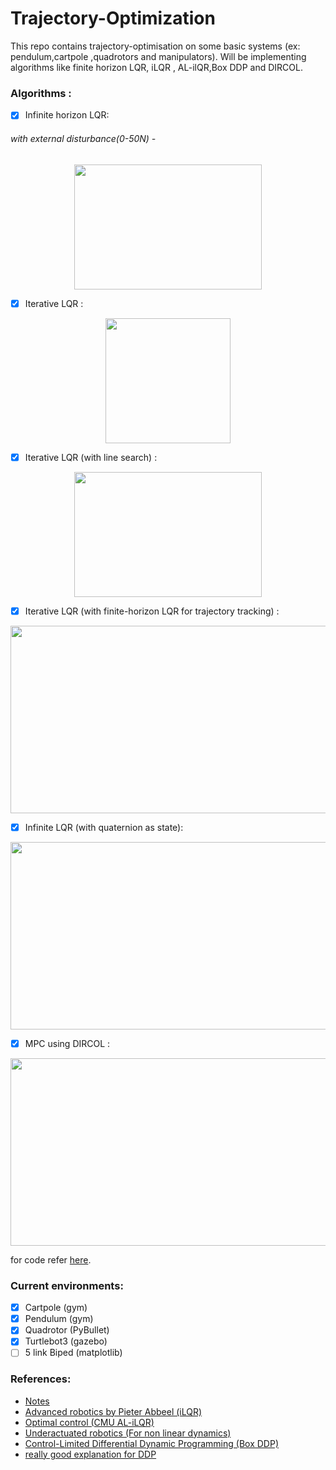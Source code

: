 # Trajectory-Optimization
This repo contains trajectory-optimisation  on some basic systems (ex: pendulum,cartpole ,quadrotors and manipulators). Will  be implementing algorithms like finite horizon LQR, iLQR , AL-ilQR,Box DDP and DIRCOL.
### Algorithms  :
- [X] Infinite horizon LQR:



###### with external disturbance(0-50N)  -
<p align="center">

<img src="https://github.com/yaswanth1701/Trajectory-Optimization/assets/92177410/0f8d7961-70f0-45c5-9640-71cb30740881.gif" width="300" height="200">
</p>








- [X] Iterative LQR :
<p align="center">

<img src="https://github.com/yaswanth1701/Trajectory-Optimization/assets/92177410/3be5d0fe-c398-4398-9109-6f9766d525f9" width="200" height="200">
</p>

- [X] Iterative LQR (with line search) :

      
<p align="center">

<img src="https://github.com/yaswanth1701/Trajectory-Optimization/assets/92177410/5b540218-bf16-4102-86a6-97186a7f60da.gif" width="300" height="200">
</p>

- [X] Iterative LQR (with finite-horizon LQR for trajectory tracking) :
<p align="center">
<img src="https://github.com/yaswanth1701/Trajectory-Optimization/assets/92177410/61f5d702-7077-464f-b5cc-54334013f191.gif" width="600" height="300">
</p>

- [x] Infinite LQR (with quaternion as state):

<p align="center">
<img src="https://github.com/yaswanth1701/Trajectory-Optimization/assets/92177410/b666bb0b-f342-4e29-a471-f6588ec39e86.gif" width="600" height="300">
</p>



- [X] MPC using DIRCOL :

<p align="center">
<img src="https://github.com/yaswanth1701/Trajectory-Optimization-DDP-iLQR/assets/92177410/8bb4e595-98e5-479a-8be5-65e9feabe37f" width="600" height="300">
</p>

for code refer [here](https://github.com/yaswanth1701/MPC-for-Mobile-Robot).

### Current environments:
- [x] Cartpole (gym)
- [x] Pendulum (gym)
- [x] Quadrotor (PyBullet)
- [x] Turtlebot3 (gazebo)
- [ ] 5 link Biped (matplotlib)
### References:
- [Notes](https://www.notion.so/Trajectory-Optimisation-DDP-iLQR-7b680055afff496ba324bc03827f32e3?pvs=4)
- [Advanced robotics by Pieter Abbeel (iLQR)](https://people.eecs.berkeley.edu/~pabbeel/cs287-fa19/)
- [Optimal control (CMU AL-iLQR)](https://youtu.be/qGoGGSpg9Fs)
- [Underactuated robotics (For non linear dynamics)](https://youtube.com/playlist?list=PLkx8KyIQkMfVVMjf9FtTojfUvKNqscEN9)
- [Control-Limited Differential Dynamic Programming (Box DDP)](https://homes.cs.washington.edu/~todorov/papers/TassaICRA14.pdf)
- [really good explanation for DDP](http://www.imgeorgiev.com/2023-02-01-ddp/#:~:text=It%20is%20an%20extension%20of,non%2Dlinear%20trajectory%20optimisation%20problems.)
